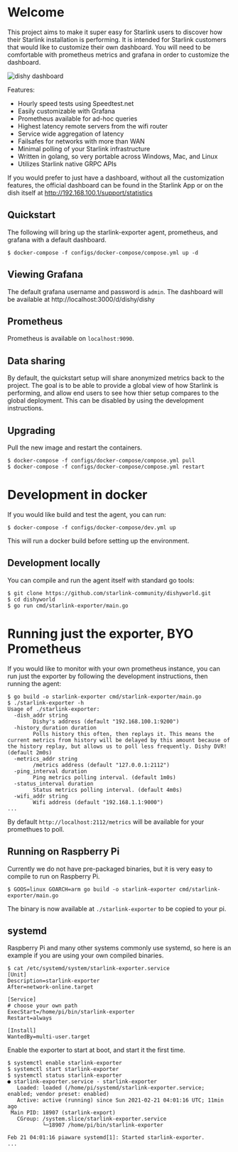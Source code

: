 # Welcome

This project aims to make it super easy for Starlink users to discover how their Starlink installation is performing. It is intended for Starlink customers that would like to customize their own dashboard. You will need to be comfortable with prometheus metrics and grafana in order to customize the dashboard.

![dishy dashboard](../media/dishy-dashboard.png?raw=true)

Features:
  * Hourly speed tests using Speedtest.net
  * Easily customizable with Grafana
  * Prometheus available for ad-hoc queries
  * Highest latency remote servers from the wifi router
  * Service wide aggregation of latency
  * Failsafes for networks with more than WAN
  * Minimal polling of your Starlink infrastructure
  * Written in golang, so very portable across Windows, Mac, and Linux
  * Utilizes Starlink native GRPC APIs

If you would prefer to just have a dashboard, without all the customization features, the official dashboard can be found in the Starlink App or on the dish itself at http://192.168.100.1/support/statistics

## Quickstart

The following will bring up the starlink-exporter agent, prometheus, and grafana with a default dashboard. 

```
$ docker-compose -f configs/docker-compose/compose.yml up -d
```

## Viewing Grafana

The default grafana username and password is `admin`. The dashboard will be available at http://localhost:3000/d/dishy/dishy

## Prometheus

Prometheus is available on `localhost:9090`. 

## Data sharing

By default, the quickstart setup will share anonymized metrics back to the project. The goal is to be able to provide a global view of how Starlink is performing, and allow end users to see how thier setup compares to the global deployment. This can be disabled by using the development instructions. 

## Upgrading

Pull the new image and restart the containers.

```
$ docker-compose -f configs/docker-compose/compose.yml pull
$ docker-compose -f configs/docker-compose/compose.yml restart
```

# Development in docker

If you would like build and test the agent, you can run: 

```
$ docker-compose -f configs/docker-compose/dev.yml up
```

This will run a docker build before setting up the environment. 

## Development locally

You can compile and run the agent itself with standard go tools: 

```
$ git clone https://github.com/starlink-community/dishyworld.git
$ cd dishyworld 
$ go run cmd/starlink-exporter/main.go
```

# Running just the exporter, BYO Prometheus

If you would like to monitor with your own prometheus instance, you can run just the exporter by following the development instructions, then running the agent:

```
$ go build -o starlink-exporter cmd/starlink-exporter/main.go
$ ./starlink-exporter -h
Usage of ./starlink-exporter:
  -dish_addr string
    	Dishy's address (default "192.168.100.1:9200")
  -history_duration duration
    	Polls history this often, then replays it. This means the current metrics from history will be delayed by this amount because of the history replay, but allows us to poll less frequently. Dishy DVR! (default 2m0s)
  -metrics_addr string
    	/metrics address (default "127.0.0.1:2112")
  -ping_interval duration
    	Ping metrics polling interval. (default 1m0s)
  -status_interval duration
    	Status metrics polling interval. (default 4m0s)
  -wifi_addr string
    	Wifi address (default "192.168.1.1:9000")
...
```

By default `http://localhost:2112/metrics` will be available for your promethues to poll. 

## Running on Raspberry Pi

Currently we do not have pre-packaged binaries, but it is very easy to compile to run on Raspberry Pi.

```
$ GOOS=linux GOARCH=arm go build -o starlink-exporter cmd/starlink-exporter/main.go
```

The binary is now available at `./starlink-exporter` to be copied to your pi. 

## systemd

Raspberry Pi and many other systems commonly use systemd, so here is an example if you are using your own compiled binaries. 

```
$ cat /etc/systemd/system/starlink-exporter.service 
[Unit]
Description=starlink-exporter
After=network-online.target

[Service]
# choose your own path
ExecStart=/home/pi/bin/starlink-exporter 
Restart=always

[Install]
WantedBy=multi-user.target
```

Enable the exporter to start at boot, and start it the first time. 

```
$ systemctl enable starlink-exporter
$ systemctl start starlink-exporter
$ systemctl status starlink-exporter
● starlink-exporter.service - starlink-exporter
   Loaded: loaded (/home/pi/systemd/starlink-exporter.service; enabled; vendor preset: enabled)
   Active: active (running) since Sun 2021-02-21 04:01:16 UTC; 11min ago
 Main PID: 18907 (starlink-export)
   CGroup: /system.slice/starlink-exporter.service
           └─18907 /home/pi/bin/starlink-exporter

Feb 21 04:01:16 piaware systemd[1]: Started starlink-exporter.
...
```
